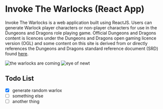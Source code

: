 # Invoke The Warlocks (React App)

Invoke The Warlocks is a web application built using ReactJS. Users can generate Warlock player characters or non-player characters for use in the Dungeons and Dragons role playing game. Official Dungeons and Dragons content is licences under the Dungeons and Dragons open gaming licence version (OGL) and some content on this site is derived from or directly references the Dungeons and Dragons standard reference document (SRD) found [here](https://media.wizards.com/2016/downloads/DND/SRD-OGL_V5.1.pdf).

![the warlocks are coming](https://github.com/user-attachments/assets/f53c8814-8f5f-44a8-b3d7-9585dc530970)
![eye of newt](https://github.com/user-attachments/assets/7c1faa7f-64af-4fc5-af4f-78aafc0b7f40)

## Todo List

- [x] generate random warlox
- [ ] something else
- [ ] another thing
